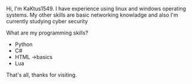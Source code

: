 Hi, I'm KaKtus1549. I have experience using linux and windows operating systems. My other skills are basic networking knowladge and also I'm currently studying cyber security

What are my programming skills?

+ Python
+ C#
+ HTML ->basics
+ Lua

That's all, thanks for visiting.
